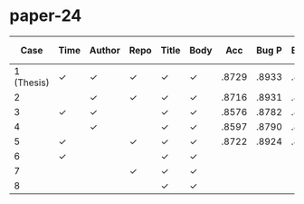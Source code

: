 # paper-24

| Case       | Time | Author | Repo | Title | Body | Acc    | Bug P  | Bug R  | Bug F1 | Enh P  | Enh R  | Enh F1 | Ques P | Ques R | Ques F1| Duration |
|------------|------|--------|------|-------|------|--------|--------|--------|--------|--------|--------|--------|--------|--------|--------|----------|
| 1 (Thesis) | ✓    | ✓      | ✓    | ✓     | ✓    | .8729  | .8933  | .8985  | .8959  | .8775  | .8849  | .8812  | .7221  | .6688  | .6944  | 01:15:29 |
| 2          |      | ✓      | ✓    | ✓     | ✓    | .8716  | .8931  | .8982  | .8957  | .8767  | .8826  | .8796  | .7131  | .6669  | .6892  | 01:15:03 |
| 3          | ✓    | ✓      |      | ✓     | ✓    | .8576  | .8782  | .8900  | .8841  | .8657  | .8759  | .8708  | .6752  | .5850  | .6269  | 01:15:16 |
| 4          |      | ✓      |      | ✓     | ✓    | .8597  | .8790  | .8938  | .8863  | .8676  | .8776  | .8726  | .6825  | .5791  | .6265  | 01:15:08 |
| 5          | ✓    |        | ✓    | ✓     | ✓    | .8722  | .8924  | .8987  | .8955  | .8765  | .8858  | .8811  | .7218  | .6563  | .6875  | 01:14:58 |
| 6          | ✓    |        |      | ✓     | ✓    |   |   |   |   |   |   |   |   |   |   |  |
| 7          |      |        | ✓    | ✓     | ✓    |   |   |   |   |   |   |   |   |   |   |  |
| 8          |      |        |      | ✓     | ✓    |   |   |   |   |   |   |   |   |   |   |  |


